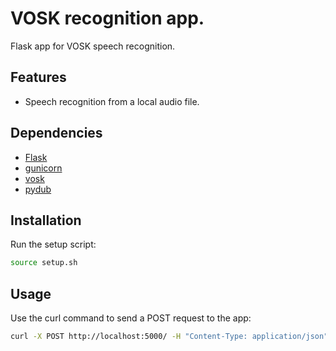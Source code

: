# VOSK recognition app.

Flask app for VOSK speech recognition.

## Features

- Speech recognition from a local audio file.

## Dependencies

- [Flask](https://flask.palletsprojects.com/)
- [gunicorn](https://pypi.org/project/gunicorn/)
- [vosk](https://pypi.org/project/vosk/)
- [pydub](https://pypi.org/project/pydub/)

## Installation

Run the setup script:

```bash
source setup.sh
```

## Usage

Use the curl command to send a POST request to the app:

```bash
curl -X POST http://localhost:5000/ -H "Content-Type: application/json" -d '{"file_path": "path/to/audio/file.mp3"}'
```
